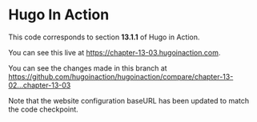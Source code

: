 Hugo In Action
===============

This code corresponds to section **13.1.1** of Hugo in Action.

You can see this live at https://chapter-13-03.hugoinaction.com.

You can see the changes made in this branch at https://github.com/hugoinaction/hugoinaction/compare/chapter-13-02...chapter-13-03

Note that the website configuration baseURL has been updated to match the code checkpoint.
